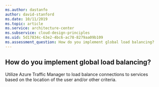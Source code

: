 ```yaml
---
ms.author: dastanfo
author: david-stanford
ms.date: 10/11/2019
ms.topic: article
ms.service: architecture-center
ms.subservice: cloud-design-principles
ms.uid: 5d17834c-63e2-4bc6-ac78-8279aa09b109
ms.assessment_question: How do you implement global load balancing?
---
```

## How do you implement global load balancing?


Utilize Azure Traffic Manager to load balance connections to services based on the location of the user and/or other criteria.